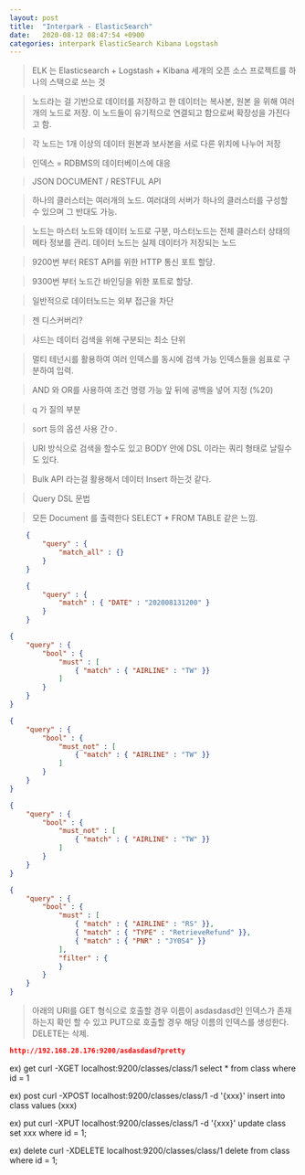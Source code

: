 ```yaml
---
layout: post
title:  "Interpark - ElasticSearch"
date:   2020-08-12 08:47:54 +0900
categories: interpark ElasticSearch Kibana Logstash
---
```


> ELK 는 Elasticsearch + Logstash + Kibana 세개의 오픈 소스 프로젝트를 하나의 스택으로 쓰는 것

> 노드라는 걸 기반으로 데이터를 저장하고 한 데이터는 복사본, 원본 을 위해 여러개의 노드로 저장. 이 노드들이 유기적으로 연결되고 함으로써 확장성을 가진다고 함.

> 각 노드는 1개 이상의 데이터 원본과 보사본을 서로 다른 위치에 나누어 저장

> 인덱스 = RDBMS의 데이터베이스에 대응

> JSON DOCUMENT / RESTFUL API

> 하나의 클러스터는 여러개의 노드. 여러대의 서버가 하나의 클러스터를 구성할 수 있으며 그 반대도 가능.

> 노드는 마스터 노드와 데이터 노드로 구분, 마스터노드는 전체 클러스터 상태의 메타 정보를 관리. 데이터 노드는 실제 데이터가 저장되는 노드

> 9200번 부터 REST API를 위한 HTTP 통신 포트 할당.

> 9300번 부터 노드간 바인딩을 위한 포트로 할당.

> 일반적으로 데이터노드는 외부 접근을 차단

> 젠 디스커버리?

> 샤드는 데이터 검색을 위해 구분되는 최소 단위

> 멀티 테넌시를 활용하여 여러 인덱스를 동시에 검색 가능 인덱스들을 쉼표로 구분하여 입력.

> AND 와 OR를 사용하여 조건 명령 가능 앞 뒤에 공백을 넣어 지정 (%20)

> q 가 질의 부분

> sort 등의 옵션 사용 간ㅇ.

> URI 방식으로 검색을 할수도 있고 BODY 안에 DSL 이라는 쿼리 형태로 날릴수도 있다.

> Bulk API 라는걸 활용해서 데이터 Insert 하는것 같다.

> Query DSL 문법

> 모든 Document 를 출력한다 SELECT * FROM TABLE 같은 느낌.
```JSON
    {
        "query" : {            
            "match_all" : {}
        }
    }

```

```JSON
    {
        "query" : {            
            "match" : { "DATE" : "202008131200" }
        }
    }
```

```JSON
{
    "query" : {
        "bool" : {
            "must" : [
                { "match" : { "AIRLINE" : "TW" }}
            ]
        }
    }
}
```

```JSON
{
    "query" : {
        "bool" : {
            "must_not" : [
                { "match" : { "AIRLINE" : "TW" }}
            ]
        }
    }
}
```

```JSON
{
    "query" : {
        "bool" : {
            "must_not" : [
                { "match" : { "AIRLINE" : "TW" }}
            ]
        }
    }
}
```

```JSON
{
    "query" : {
        "bool" : {
            "must" : [
                { "match" : { "AIRLINE" : "RS" }},
                { "match" : { "TYPE" : "RetrieveRefund" }},
                { "match" : { "PNR" : "JY0S4" }}
            ],
            "filter" : {
            }
        }
    }
}
```

> 아래의 URI를 GET 형식으로 호출할 경우 이름이 asdasdasd인 인덱스가 존재하는지 확인 할 수 있고 PUT으로 호출할 경우 해당 이름의 인덱스를 생성한다. DELETE는 삭제.
```JSON
http://192.168.28.176:9200/asdasdasd?pretty
```

ex) get
curl -XGET localhost:9200/classes/class/1
select * from class where id = 1


ex) post
curl -XPOST localhost:9200/classes/class/1 -d '{xxx}'
insert into class values (xxx)


ex) put
curl -XPUT localhost:9200/classes/class/1 -d '{xxx}'
update class set xxx where id = 1;


ex) delete
curl -XDELETE localhost:9200/classes/class/1
delete from class where id = 1;